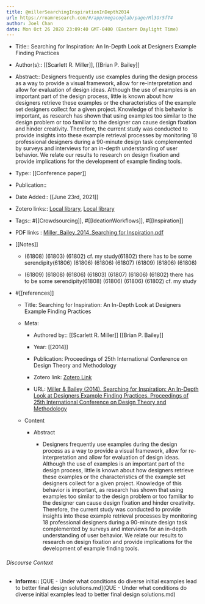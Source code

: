 ```yaml
---
title: @millerSearchingInspirationInDepth2014
url: https://roamresearch.com/#/app/megacoglab/page/Ml3Or5fT4
author: Joel Chan
date: Mon Oct 26 2020 23:09:40 GMT-0400 (Eastern Daylight Time)
---
```


- Title:: Searching for Inspiration: An In-Depth Look at Designers Example Finding Practices
- Author(s):: [[Scarlett R. Miller]], [[Brian P. Bailey]]
- Abstract:: Designers frequently use examples during the design process as a way to provide a visual framework, allow for re-interpretation and allow for evaluation of design ideas. Although the use of examples is an important part of the design process, little is known about how designers retrieve these examples or the characteristics of the example set designers collect for a given project. Knowledge of this behavior is important, as research has shown that using examples too similar to the design problem or too familiar to the designer can cause design fixation and hinder creativity. Therefore, the current study was conducted to provide insights into these example retrieval processes by monitoring 18 professional designers during a 90-minute design task complemented by surveys and interviews for an in-depth understanding of user behavior. We relate our results to research on design fixation and provide implications for the development of example finding tools.
- Type:: [[Conference paper]]
- Publication::
- Date Added:: [[June 23rd, 2021]]
- Zotero links:: [Local library](zotero://select/groups/2451508/items/7YTIM765), [Local library](https://www.zotero.org/groups/2451508/items/7YTIM765)
- Tags:: #[[Crowdsourcing]], #[[IdeationWorkflows]], #[[Inspiration]]
- PDF links : [Miller_Bailey_2014_Searching for Inspiration.pdf](zotero://open-pdf/groups/2451508/items/J383QCCA)
- [[Notes]]

    - (61808) (61803) (61802) cf. my study(61802) there has to be some serendipity(61806) (61806) (61806) (61807) (61809) (61806) (61808)

    - (61809) (61808) (61806) (61803) (61807) (61806) (61802) there has to be some serendipity(61808) (61806) (61806) (61802) cf. my study
- #[[references]]

    - Title: Searching for Inspiration: An In-Depth Look at Designers Example Finding Practices

    - Meta:

        - Authored by:: [[Scarlett R. Miller]] [[Brian P. Bailey]]

        - Year: [[2014]]

        - Publication: Proceedings of 25th International Conference on Design Theory and Methodology

        - Zotero link: [Zotero Link](zotero://select/items/1_D4FHUFSC)

        - URL: [Miller & Bailey (2014). Searching for Inspiration: An In-Depth Look at Designers Example Finding Practices. Proceedings of 25th International Conference on Design Theory and Methodology](undefined)

    - Content

        - Abstract

            - Designers frequently use examples during the design process as a way to provide a visual framework, allow for re-interpretation and allow for evaluation of design ideas. Although the use of examples is an important part of the design process, little is known about how designers retrieve these examples or the characteristics of the example set designers collect for a given project. Knowledge of this behavior is important, as research has shown that using examples too similar to the design problem or too familiar to the designer can cause design fixation and hinder creativity. Therefore, the current study was conducted to provide insights into these example retrieval processes by monitoring 18 professional designers during a 90-minute design task complemented by surveys and interviews for an in-depth understanding of user behavior. We relate our results to research on design fixation and provide implications for the development of example finding tools.

###### Discourse Context

- **Informs::** [QUE - Under what conditions do diverse initial examples lead to better final design solutions.md](QUE - Under what conditions do diverse initial examples lead to better final design solutions.md)
